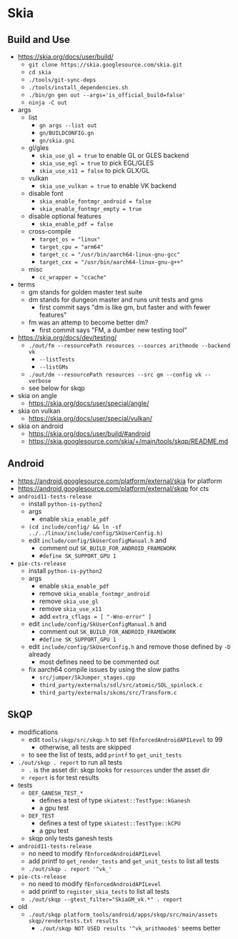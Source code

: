 Skia
====

## Build and Use

- <https://skia.org/docs/user/build/>
  - `git clone https://skia.googlesource.com/skia.git`
  - `cd skia`
  - `./tools/git-sync-deps`
  - `./tools/install_dependencies.sh`
  - `./bin/gn gen out --args='is_official_build=false'`
  - `ninja -C out`
- args
  - list
    - `gn args --list out`
    - `gn/BUILDCONFIG.gn`
    - `gn/skia.gni`
  - gl/gles
    - `skia_use_gl = true` to enable GL or GLES backend
    - `skia_use_egl = true` to pick EGL/GLES
    - `skia_use_x11 = false` to pick GLX/GL
  - vulkan
    - `skia_use_vulkan = true` to enable VK backend
  - disable font
    - `skia_enable_fontmgr_android = false`
    - `skia_enable_fontmgr_empty = true`
  - disable optional features
    - `skia_enable_pdf = false`
  - cross-compile
    - `target_os = "linux"`
    - `target_cpu = "arm64"`
    - `target_cc = "/usr/bin/aarch64-linux-gnu-gcc"`
    - `target_cxx = "/usr/bin/aarch64-linux-gnu-g++"`
  - misc
    - `cc_wrapper = "ccache"`
- terms
  - gm stands for golden master test suite
  - dm stands for dungeon master and runs unit tests and gms
    - first commit says "dm is like gm, but faster and with fewer features"
  - fm was an attemp to become better dm?
    - first commit says "FM, a dumber new testing tool"
- <https://skia.org/docs/dev/testing/>
  - `./out/fm --resourcePath resources --sources arithmode --backend vk`
    - `--listTests`
    - `--listGMs`
  - `./out/dm --resourcePath resources --src gm --config vk --verbose`
  - see below for skqp
- skia on angle
  - <https://skia.org/docs/user/special/angle/>
- skia on vulkan
  - <https://skia.org/docs/user/special/vulkan/>
- skia on android
  - <https://skia.org/docs/user/build/#android>
  - <https://skia.googlesource.com/skia/+/main/tools/skqp/README.md>

## Android

- <https://android.googlesource.com/platform/external/skia> for platform
- <https://android.googlesource.com/platform/external/skqp> for cts
- `android11-tests-release`
  - install `python-is-python2`
  - args
    - enable `skia_enable_pdf`
  - `(cd include/config/ && ln -sf ../../linux/include/config/SkUserConfig.h)`
  - edit `include/config/SkUserConfigManual.h` and
    - comment out `SK_BUILD_FOR_ANDROID_FRAMEWORK`
    - `#define SK_SUPPORT_GPU 1`
- `pie-cts-release`
  - install `python-is-python2`
  - args
    - enable `skia_enable_pdf`
    - remove `skia_enable_fontmgr_android`
    - remove `skia_use_gl`
    - remove `skia_use_x11`
    - add `extra_cflags = [ "-Wno-error" ]`
  - edit `include/config/SkUserConfigManual.h` and
    - comment out `SK_BUILD_FOR_ANDROID_FRAMEWORK`
    - `#define SK_SUPPORT_GPU 1`
  - edit `include/config/SkUserConfig.h` and remove those defined by `-D`
    already
    - most defines need to be commented out
  - fix aarch64 compile issues by using the slow paths
    - `src/jumper/SkJumper_stages.cpp`
    - `third_party/externals/sdl/src/atomic/SDL_spinlock.c`
    - `third_party/externals/skcms/src/Transform.c`

## SkQP

- modifications
  - edit `tools/skqp/src/skqp.h` to set `fEnforcedAndroidAPILevel` to 99
    - otherwise, all tests are skipped
  - to see the list of tests, add `printf` to `get_unit_tests`
- `./out/skqp . report` to run all tests
  - `.` is the asset dir: skqp looks for `resources` under the asset dir
  - `report` is for test results
- tests
  - `DEF_GANESH_TEST_*`
    - defines a test of type `skiatest::TestType::kGanesh`
    - a gpu test
  - `DEF_TEST`
    - defines a test of type `skiatest::TestType::kCPU`
    - a gpu test
  - skqp only tests ganesh tests
- `android11-tests-release`
  - no need to modify `fEnforcedAndroidAPILevel`
  - add printf to `get_render_tests` and `get_unit_tests` to list all tests
  - `./out/skqp . report '^vk_'`
- `pie-cts-release`
  - no need to modify `fEnforcedAndroidAPILevel`
  - add printf to `register_skia_tests` to list all tests
  - `./out/skqp --gtest_filter="SkiaGM_vk.*" . report`
- old
  - `./out/skqp platform_tools/android/apps/skqp/src/main/assets skqp/rendertests.txt results`
    - `./out/skqp NOT USED results '^vk_arithmode$'` seems better
